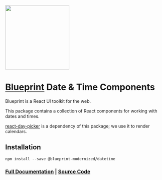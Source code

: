 <img height="204" src="https://cloud.githubusercontent.com/assets/464822/20228152/d3f36dc2-a804-11e6-80ff-51ada2d13ea7.png">

# [Blueprint](http://blueprintjs.com/) Date & Time Components

Blueprint is a React UI toolkit for the web.

This package contains a collection of React components for working with dates and times.

[react-day-picker](http://react-day-picker.js.org/) is a dependency of this package; we use it
to render calendars.

## Installation

```
npm install --save @blueprint-modernized/datetime
```

### [Full Documentation](http://blueprintjs.com/docs) | [Source Code](https://github.com/palantir/blueprint)

